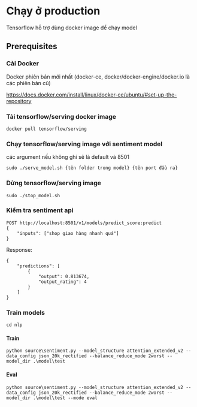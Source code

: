 
# Chạy ở production

Tensorflow hỗ trợ dùng docker image để chạy model

## Prerequisites

### Cài Docker

Docker phiên bản mới nhất (docker-ce, docker/docker-engine/docker.io là các phiên bản cũ)

https://docs.docker.com/install/linux/docker-ce/ubuntu/#set-up-the-repository

### Tải tensorflow/serving docker image

```
docker pull tensorflow/serving
```

### Chạy tensorflow/serving image với sentiment model

các argument nếu không ghi sẽ là default và 8501
```
sudo ./serve_model.sh {tên folder trong model} {tên port đầu ra}
```

### Dừng tensorflow/serving image

```
sudo ./stop_model.sh
```

### Kiểm tra sentiment api

```
POST http://localhost:8501/v1/models/predict_score:predict
{
	"inputs": ["shop giao hàng nhanh quá"]
}
```
Response:
```
{
    "predictions": [
        {
            "output": 0.813674,
            "output_rating": 4
        }
    ]
}
```

### Train models

```
cd nlp
```

#### Train

```
python source\sentiment.py --model_structure attention_extended_v2 --data_config json_20k_rectified --balance_reduce_mode 2worst --model_dir .\model\test
```

#### Eval

```
python source\sentiment.py --model_structure attention_extended_v2 --data_config json_20k_rectified --balance_reduce_mode 2worst --model_dir .\model\test --mode eval
```
